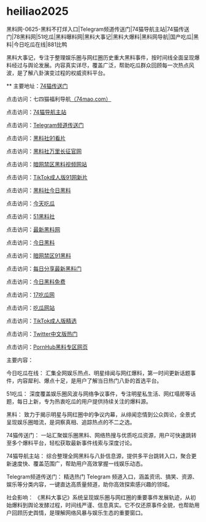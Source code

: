 # heiliao2025
黑料网-0625-黑料不打烊入口|Telegram频道传送门|74猫导航主站|74猫传送门|78黑料网|51吃瓜|黑料曝料网|黑料大事记|黑料大爆料|黑料网导航|国产吃瓜|黑料|今日吃瓜在线|881比鸭

黑料大事记，专注于整理娱乐圈与网红圈历史重大黑料事件，按时间线全面呈现爆料经过与舆论发展。内容真实详尽，覆盖广泛，帮助吃瓜群众回顾每一次热点风波，是了解八卦演变过程的权威资料平台。

** 主要地址：<a href="https://74mao.com/">74猫传送门</a>

点击访问：七四猫福利导航<a href="https://74mao.com/">（74mao.com）</a>

点击访问：<a href="https://74mao.com/">74猫导航主站</a>

点击访问：<a href="https://74mao.com/">Telegram频道传送门</a>

点击访问：<a href="https://hl405.pages.dev/">黑料社91看片</a>

点击访问：<a href="https://hl401.pages.dev/">黑料社万里长征官网</a>

点击访问：<a href="https://cg40-3.pages.dev/">暗网禁区黑料视频网站</a>

点击访问：<a href="https://cg99.pages.dev/">TikTok成人版91网新片</a>

点击访问：<a href="https://hl434.pages.dev/">黑料社今日黑料</a>

点击访问：<a href="https://hl423.pages.dev/">今天吃瓜</a>

点击访问：<a href="https://hl459.pages.dev/">51黑料社</a>

点击访问：<a href="https://hl391.pages.dev//">最新黑料网</a>

点击访问：<a href="https://hl372.pages.dev/">今日黑料</a>

点击访问：<a href="https://cg57-69.pages.dev/">暗网禁区91黑料</a>

点击访问：<a href="https://hl420.pages.dev/">每日分享最新黑料门</a>
	
点击访问：<a href="https://hl429.pages.dev/">今日黑料免费</a>
	
点击访问：<a href="https://cg07-01.pages.dev/">17吃瓜网</a>
	
点击访问：<a href="https://cg81-01.pages.dev/">吃瓜网站</a>
	
点击访问：<a href="https://hi87.pages.dev/">TikTok成人版精选</a>
	
点击访问：<a href="https://hi65-1.pages.dev/">Twitter中文版热门</a>

点击访问：<a href="https://cg9-1.pages.dev/">PornHub黑料专区网页</a>


主要内容：

今日吃瓜在线： 汇集全网娱乐热点、明星绯闻与网红爆料，第一时间更新话题事件，内容犀利、爆点十足，是用户了解当日热门八卦的首选平台。

51吃瓜： 深度覆盖娱乐圈风波与网络争议事件，专注明星私生活、网红塌房等话题，每日上新，专为热衷吃瓜的用户提供持续关注的爆料源。

黑料： 致力于揭示明星与网红圈中的争议内幕，从绯闻恋情到公众舆论，全景式呈现娱乐圈暗流，是洞察真相、追踪热点的不二之选。

74猫传送门： 一站汇聚娱乐圈黑料、网络热搜与优质吃瓜资源，用户可快速跳转至多个爆料平台，轻松获取最新事件线索与深度讨论。

74猫导航主站： 综合整理全网黑料与八卦信息源，提供多平台跳转入口，聚合更新速度快、覆盖范围广，帮助用户高效掌握一线娱乐动态。

Telegram频道传送门： 精选热门 Telegram 频道入口，涵盖资讯、搞笑、资源、娱乐等分类内容，一键直达高质量频道，助你高效探索感兴趣的领域。

社会影响：
《黑料大事记》系统呈现娱乐圈与网红圈的重要事件发展轨迹，从初始爆料到舆论发酵过程，时间线严谨、信息真实。它不仅还原事件全貌，也帮助用户回顾历史舆情，是理解网络风暴与娱乐生态的重要窗口。
<span style="display:none;">[Canonical link](https://github.com/xqs20250625/so64）</span>
